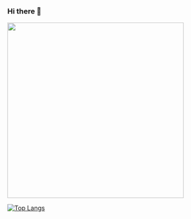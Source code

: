 ### Hi there 👋

<!--
**mariosilva22007457/mariosilva22007457** is a ✨ _special_ ✨ repository because its `README.md` (this file) appears on your GitHub profile.

Here are some ideas to get you started:

- 🔭 I’m currently working on ...
- 🌱 I’m currently learning ...
- 👯 I’m looking to collaborate on ...
- 🤔 I’m looking for help with ...
- 💬 Ask me about ...
- 📫 How to reach me: ...
- 😄 Pronouns: ...
- ⚡ Fun fact: ...
-->


<img src="https://github-readme-stats.vercel.app/api?username=mariosilva22007457&show_icons=true&theme=merko" width="400">


[![Top Langs](https://github-readme-stats.vercel.app/api/top-langs/?username=mariosilva22007457&layout=compact)](https://github.com/mariosilva22007457/github-readme-stats)
